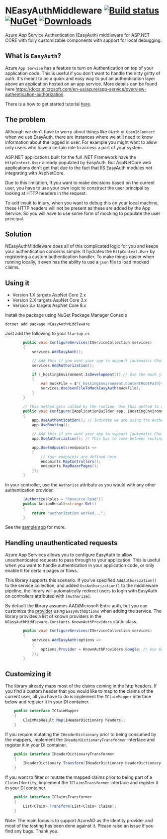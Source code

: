# NEasyAuthMiddleware  [![Build status](https://ci.appveyor.com/api/projects/status/5e9kb8rd3egstvkb?svg=true)](https://ci.appveyor.com/project/dasiths/neasyauthmiddleware) [![NuGet](https://img.shields.io/nuget/v/NEasyAuthMiddleware.svg)](https://www.nuget.org/packages/NEasyAuthMiddleware) [![Downloads](https://img.shields.io/nuget/dt/NEasyAuthMiddleware.svg)](https://www.nuget.org/packages/NEasyAuthMiddleware/)

Azure App Service Authentication (EasyAuth) middleware for ASP.NET CORE with fully customizable components with support for local debugging.

## What is `EasyAuth`?

Azure `App Service` has a feature to turn on Authentication on top of your application code. This is useful if you don't want to handle the nitty gritty of auth. It's meant to be a quick and easy way to put an authentication layer above an application hosted on an app service. More details can be found here https://docs.microsoft.com/en-us/azure/app-service/overview-authentication-authorization.

There is a how to get started tutorial [here](https://www.benday.com/2018/05/17/walkthrough-part-2-configure-app-service-authentication-for-your-azure-web-app/).

## The problem

Although we don't have to worry about things like `OAuth` or `OpenIdConnect` when we use EasyAuth, there are instances where we still need to know information about the logged in user. For example you might want to allow only users who have a certain role to access a part of your system.

ASP.NET applications built for the full .NET Framework have the `HttpContext.User` already populated by EasyAuth. But AspNetCore web applications don't get that due to the fact that IIS EasyAuth modules not integrating with AspNetCore.

Due to this limitation, If you want to make decisions based on the current user, you have to use your own logic to construct the user principal by looking at HTTP headers in the request.

To add insult to injury, when you want to debug this on your local machine, these HTTP headers will not be present as these are added by the App Service. So you will have to use some form of mocking to populate the user principal.

## Solution

NEasyAuthMiddleware does all of this complicated logic for you and keeps your authentication concerns simple. It hydrates the `HttpContext.User` by registering a custom authentication handler. To make things easier when running locally, it even has the ability to use a `json` file to load mocked claims.

## Using it

- Version 1.X targets AspNet Core 2.x
- Version 2.X targets AspNet Core 3.x
- Version 3.x targets AspNet Core 8.x

Install the package using NuGet Package Manager Console

```
dotnet add package NEasyAuthMiddleware
```

Just add the following to your `Startup.cs`

```csharp
        public void ConfigureServices(IServiceCollection services)
        {
            services.AddEasyAuth();

            // Add this if you want your app to support [automatic Challenges](#handling-unauthenticated-requests)
            services.AddAuthorization();

            if (_hostingEnvironment.IsDevelopment()) // Use the mock json file when not running in an app service
            {
                var mockFile = $"{_hostingEnvironment.ContentRootPath}\\mock_user.json";
                services.UseJsonFileToMockEasyAuth(mockFile);
            }
        }

        // This method gets called by the runtime. Use this method to configure the HTTP request pipeline.
        public void Configure(IApplicationBuilder app, IHostingEnvironment env)
        {
            app.UseAuthentication(); // Indicate we are using the Authenticaiton middleware
            app.UseRouting();

            // Add this if you want your app to support [automatic Challenges](#handling-unauthenticated-requests)
            app.UseAuthorization(); // This has to come between routing and endoints

            app.UseEndpoints(endpoints =>
            {
                // Your endpoints are defined here
                endpoints.MapControllers();
                endpoints.MapRazorPages();
            });
        }
```

In your controller, use the `Authorize` attribute as you would with any other authentication provider.

```csharp
        [Authorize(Roles = "Resource.Read")]
        public ActionResult<string> Get()
        {
            return "authorization worked...";
        }
```

See the [sample app](https://github.com/dasiths/NEasyAuthMiddleware/tree/master/NEasyAuthMiddleware.Sample) for more.

## Handling unauthenticated requests
Azure App Services allows you to configure EasyAuth to allow unauthenticated requests to pass through to your application. This is useful when you want to handle authentication in your application code, or only enable it for certain pages or flows. 

This library supports this scenario. If you've specified `AddAuthorization()` to the service collection, and added `UseAuthorization()` to the middleware pipeline, the library will automatically redirect users to login with EasyAuth on controllers attributed with `[Authorize]`.

By default the library assumes AAD/Microsoft Entra auth, but you can customize the [provider](https://learn.microsoft.com/en-us/azure/app-service/overview-authentication-authorization#identity-providers) using `EasyAuthOptions` when adding the service. The library provides a list of known providers in the `NEasyAuthMiddleware.Constants.KnownAuthProviders` static class.

```csharp
		public void ConfigureServices(IServiceCollection services)
		{
			services.AddEasyAuth(options =>
			{
				options.Provider = KnownAuthProviders.Google; // Use Google as the auth provider
			});
		}
```

## Customizing it

The library already maps most of the claims coming in the http headers. If you find a custom header that you would like to map to the claims of the current user, all you have to do is implement the `IClaimMapper` interface below and register it in your DI container.

```csharp
    public interface IClaimMapper
    {
        ClaimMapResult Map(IHeaderDictionary headers);
    }
```

If you require mutating the `IHeaderDictionary` prior to being consumed by the mappers, implement the `IHeaderDictionaryTransformer` interface and register it in your DI container.

```csharp
    public interface IHeaderDictionaryTransformer
    {
        IHeaderDictionary Transform(IHeaderDictionary headerDictionary);
    }
```

If you want to filter or mutate the mapped claims prior to being part of a `ClaimsIdentity`, implement the `IClaimsTransformer` interface and register it in your DI container.

```csharp
    public interface IClaimsTransformer
    {
        List<Claim> Transform(List<Claim> claims);
    }
```

Note: The main focus is to support AzureAD as the identity provider and most of the testing has been done against it. Please raise an issue if you find any bugs. Thank you.
